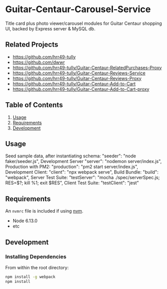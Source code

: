 # Guitar-Centaur-Carousel-Service 

Title card plus photo viewer/carousel modules for Guitar Centaur shopping UI, backed by Express server & MySQL db.

## Related Projects

  - https://github.com/hrr49-tully
  - https://github.com/dwwr
  - https://github.com/hrr49-tully/Guitar-Centaur-RelatedPurchases-Proxy
  - https://github.com/hrr49-tully/Guitar-Centaur-Reviews-Service
  - https://github.com/hrr49-tully/Guitar-Centaur-Reviews-Proxy
  - https://github.com/hrr49-tully/Guitar-Centaur-Add-to-Cart
  - https://github.com/hrr49-tully/Guitar-Centaur-Add-to-Cart-proxy


## Table of Contents

1. [Usage](#Usage)
1. [Requirements](#requirements)
1. [Development](#development)

## Usage
   Seed sample data, after instantiating schema: "seeder": "node faker/seeder.js",
   Development Server "server": "nodemon server/index.js",
   Production with PM2: "production": "pm2 start server/index.js",
   Development Client: "client": "npx webpack serve",
   Build Bundle: "build": "webpack",
   Server Test Suite: "testServer": "mocha ./spec/serverSpec.js; RES=$?; kill %1; exit $RES",
   Client Test Suite: "testClient": "jest"


## Requirements

An `nvmrc` file is included if using [nvm](https://github.com/creationix/nvm).

- Node 6.13.0
- etc

## Development

### Installing Dependencies

From within the root directory:

```sh
npm install -g webpack
npm install
```

